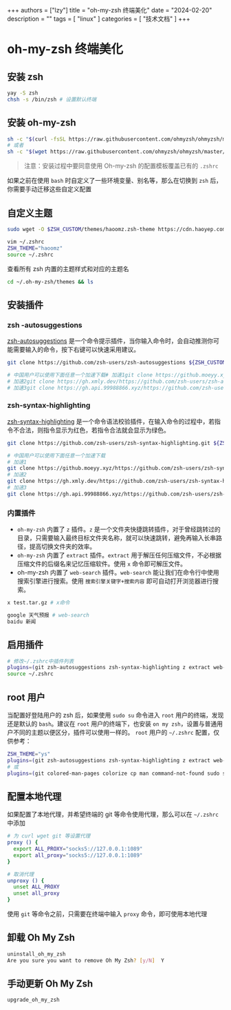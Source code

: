 +++
authors = ["lzy"]
title = "oh-my-zsh 终端美化"
date = "2024-02-20"
description = ""
tags = [
    "linux"
]
categories = [
    "技术文档"
]
+++

# oh-my-zsh 终端美化

## 安装 zsh

```bash
yay -S zsh
chsh -s /bin/zsh # 设置默认终端
```

## 安装 oh-my-zsh

```bash
sh -c "$(curl -fsSL https://raw.githubusercontent.com/ohmyzsh/ohmyzsh/master/tools/install.sh)"
# 或者
sh -c "$(wget https://raw.githubusercontent.com/ohmyzsh/ohmyzsh/master/tools/install.sh -O -)"
```

> 注意：安装过程中要同意使用 Oh-my-zsh 的配置模板覆盖已有的 `.zshrc`

如果之前在使用 `bash` 时自定义了一些环境变量、别名等，那么在切换到 `zsh` 后，你需要手动迁移这些自定义配置

## 自定义主题

```bash
sudo wget -O $ZSH_CUSTOM/themes/haoomz.zsh-theme https://cdn.haoyep.com/gh/leegical/Blog_img/zsh/haoomz.zsh-theme

vim ~/.zshrc
ZSH_THEME="haoomz"
source ~/.zshrc
```

查看所有 zsh 内置的主题样式和对应的主题名

```bash
cd ~/.oh-my-zsh/themes && ls
```

## 安装插件

### **zsh -autosuggestions**

[zsh-autosuggestions](https://github.com/zsh-users/zsh-autosuggestions) 是一个命令提示插件，当你输入命令时，会自动推测你可能需要输入的命令，按下右键可以快速采用建议。

```bash
git clone https://github.com/zsh-users/zsh-autosuggestions ${ZSH_CUSTOM:-~/.oh-my-zsh/custom}/plugins/zsh-autosuggestions

# 中国用户可以使用下面任意一个加速下载# 加速1git clone https://github.moeyy.xyz/https://github.com/zsh-users/zsh-autosuggestions ${ZSH_CUSTOM:-~/.oh-my-zsh/custom}/plugins/zsh-autosuggestions
# 加速2git clone https://gh.xmly.dev/https://github.com/zsh-users/zsh-autosuggestions ${ZSH_CUSTOM:-~/.oh-my-zsh/custom}/plugins/zsh-autosuggestions
# 加速3git clone https://gh.api.99988866.xyz/https://github.com/zsh-users/zsh-autosuggestions ${ZSH_CUSTOM:-~/.oh-my-zsh/custom}/plugins/zsh-autosuggestions
```

### **zsh-syntax-highlighting**

[zsh-syntax-highlighting](https://github.com/zsh-users/zsh-syntax-highlighting) 是一个命令语法校验插件，在输入命令的过程中，若指令不合法，则指令显示为红色，若指令合法就会显示为绿色。

```bash
git clone https://github.com/zsh-users/zsh-syntax-highlighting.git ${ZSH_CUSTOM:-~/.oh-my-zsh/custom}/plugins/zsh-syntax-highlighting

# 中国用户可以使用下面任意一个加速下载
# 加速1
git clone https://github.moeyy.xyz/https://github.com/zsh-users/zsh-syntax-highlighting.git ${ZSH_CUSTOM:-~/.oh-my-zsh/custom}/plugins/zsh-syntax-highlighting
# 加速2
git clone https://gh.xmly.dev/https://github.com/zsh-users/zsh-syntax-highlighting.git ${ZSH_CUSTOM:-~/.oh-my-zsh/custom}/plugins/zsh-syntax-highlighting
# 加速3
git clone https://gh.api.99988866.xyz/https://github.com/zsh-users/zsh-syntax-highlighting.git ${ZSH_CUSTOM:-~/.oh-my-zsh/custom}/plugins/zsh-syntax-highlighting
```

### 内置插件

- `oh-my-zsh` 内置了 `z` 插件。`z` 是一个文件夹快捷跳转插件，对于曾经跳转过的目录，只需要输入最终目标文件夹名称，就可以快速跳转，避免再输入长串路径，提高切换文件夹的效率。
- `oh-my-zsh` 内置了 `extract` 插件。`extract` 用于解压任何压缩文件，不必根据压缩文件的后缀名来记忆压缩软件。使用 `x` 命令即可解压文件。
- oh-my-zsh 内置了 `web-search` 插件。`web-search` 能让我们在命令行中使用搜索引擎进行搜索。使用 `搜索引擎关键字+搜索内容` 即可自动打开浏览器进行搜索。

```bash
x test.tar.gz # x命令

google 天气预报 # web-search
baidu 新闻
```

## 启用插件

```bash
# 修改~/.zshrc中插件列表
plugins=(git zsh-autosuggestions zsh-syntax-highlighting z extract web-search)
source ~/.zshrc
```

## root 用户

当配置好登陆用户的 zsh 后，如果使用 `sudo su` 命令进入 `root` 用户的终端，发现还是默认的 `bash`。建议在 `root` 用户的终端下，也安装 `on my zsh`，设置与普通用户不同的主题以便区分，插件可以使用一样的。 `root` 用户的 `~/.zshrc` 配置，仅供参考：

```bash
ZSH_THEME="ys"
plugins=(git zsh-autosuggestions zsh-syntax-highlighting z extract web-search)
# 或
plugins=(git colored-man-pages colorize cp man command-not-found sudo suse ubuntu archlinux zsh-navigation-tools z extract history-substring-search python zsh-autosuggestions zsh-syntax-highlighting)
```

## 配置本地代理

如果配置了本地代理，并希望终端的 git 等命令使用代理，那么可以在 `~/.zshrc` 中添加

```bash
# 为 curl wget git 等设置代理
proxy () {
  export ALL_PROXY="socks5://127.0.0.1:1089"
  export all_proxy="socks5://127.0.0.1:1089"
}

# 取消代理
unproxy () {
  unset ALL_PROXY
  unset all_proxy
}
```

使用 `git` 等命令之前，只需要在终端中输入 `proxy` 命令，即可使用本地代理

## 卸载 Oh My Zsh

```bash
uninstall_oh_my_zsh
Are you sure you want to remove Oh My Zsh? [y/N]  Y
```

## 手动更新 Oh My Zsh

```bash
upgrade_oh_my_zsh
```
